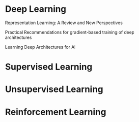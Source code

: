 # Deep Learning

Representation Learning: A Review and New Perspectives

Practical Recommendations for gradient-based training of deep architectures

Learning Deep Architectures for AI



# Supervised Learning

# Unsupervised Learning

# Reinforcement Learning
